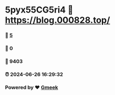 # 5pyx55CG5ri4 :link: https://blog.000828.top/ 
### :page_facing_up: [5](https://blog.000828.top//tag.html) 
### :speech_balloon: 0 
### :hibiscus: 9403 
### :alarm_clock: 2024-06-26 16:29:32 
### Powered by :heart: [Gmeek](https://github.com/Meekdai/Gmeek)
